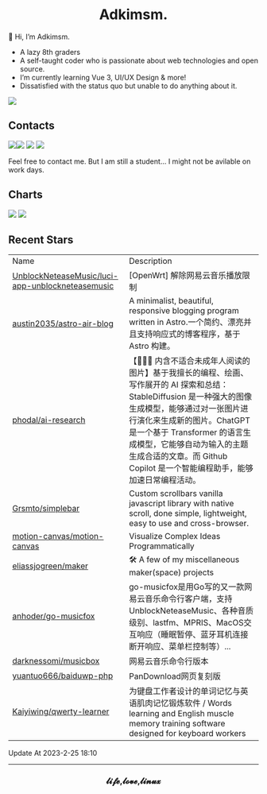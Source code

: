 <h1 align="center">Adkimsm.</h1>

👋 Hi, I’m Adkimsm.

- A lazy 8th graders
- A self-taught coder who is passionate about web technologies and open source.
- I’m currently learning Vue 3, UI/UX Design & more!
- Dissatisfied with the status quo but unable to do anything about it.

![](https://visitor-badge.glitch.me/badge?page_id=adkimsm)

## Contacts

<a href="mailto:adkinsm9277@gmail.com"><img src="https://img.shields.io/badge/Gmail-D14836?style=for-the-badge&logo=gmail&logoColor=white" /></a><a href="https://t.me/adkimsm"><img src="https://img.shields.io/badge/Telegram-2CA5E0?style=for-the-badge&logo=telegram&logoColor=white" /></a> <a href="https://wpa.qq.com/msgrd?v=3&uin=3020035335&site=qq&menu=yes"><img src="https://img.shields.io/badge/Tencent%23QQ-%2312B7F5?style=for-the-badge&logo=tencentqq&logoColor=white" /></a> <a href="https://twitter.com/adkimsm"><img src="https://img.shields.io/badge/Twitter-%231DA1F2.svg?style=for-the-badge&logo=Twitter&logoColor=white" /></a>

Feel free to contact me. But I am still a student... I might not be avilable on work days.

<div align="left">

<h2>Charts</h2>

<img src="https://github-readme-stats.vercel.app/api?username=adkimsm&show_icons=true&count_private=true&hide=prs&theme=default_repocard" />

<img src="https://github-readme-stats.vercel.app/api/top-langs/?username=adkimsm&layout=compact" />

</div>

<div>

<h2>Recent Stars</h2>

<table>
  <tr>
    <td>Name</td>
    <td>Description</td>
  </tr>
  
  <tr>
    <td><a href=https://github.com/UnblockNeteaseMusic/luci-app-unblockneteasemusic>UnblockNeteaseMusic/luci-app-unblockneteasemusic</a></td>
    <td>[OpenWrt] 解除网易云音乐播放限制</td>
  </tr>
  <tr>
    <td><a href=https://github.com/austin2035/astro-air-blog>austin2035/astro-air-blog</a></td>
    <td>A minimalist, beautiful, responsive blogging program written in Astro.一个简约、漂亮并且支持响应式的博客程序，基于 Astro 构建。</td>
  </tr>
  <tr>
    <td><a href=https://github.com/phodal/ai-research>phodal/ai-research</a></td>
    <td>【🔞🔞🔞 内含不适合未成年人阅读的图片】基于我擅长的编程、绘画、写作展开的 AI 探索和总结：StableDiffusion 是一种强大的图像生成模型，能够通过对一张图片进行演化来生成新的图片。ChatGPT 是一个基于 Transformer 的语言生成模型，它能够自动为输入的主题生成合适的文章。而 Github Copilot 是一个智能编程助手，能够加速日常编程活动。</td>
  </tr>
  <tr>
    <td><a href=https://github.com/Grsmto/simplebar>Grsmto/simplebar</a></td>
    <td>Custom scrollbars vanilla javascript library with native scroll, done simple, lightweight, easy to use and cross-browser.</td>
  </tr>
  <tr>
    <td><a href=https://github.com/motion-canvas/motion-canvas>motion-canvas/motion-canvas</a></td>
    <td>Visualize Complex Ideas Programmatically</td>
  </tr>
  <tr>
    <td><a href=https://github.com/eliassjogreen/maker>eliassjogreen/maker</a></td>
    <td>🛠️ A few of my miscellaneous maker(space) projects</td>
  </tr>
  <tr>
    <td><a href=https://github.com/anhoder/go-musicfox>anhoder/go-musicfox</a></td>
    <td>go-musicfox是用Go写的又一款网易云音乐命令行客户端，支持UnblockNeteaseMusic、各种音质级别、lastfm、MPRIS、MacOS交互响应（睡眠暂停、蓝牙耳机连接断开响应、菜单栏控制等）...</td>
  </tr>
  <tr>
    <td><a href=https://github.com/darknessomi/musicbox>darknessomi/musicbox</a></td>
    <td>网易云音乐命令行版本</td>
  </tr>
  <tr>
    <td><a href=https://github.com/yuantuo666/baiduwp-php>yuantuo666/baiduwp-php</a></td>
    <td>PanDownload网页复刻版</td>
  </tr>
  <tr>
    <td><a href=https://github.com/Kaiyiwing/qwerty-learner>Kaiyiwing/qwerty-learner</a></td>
    <td>为键盘工作者设计的单词记忆与英语肌肉记忆锻炼软件 / Words learning and English muscle memory training software designed for keyboard workers</td>
  </tr>
</table>

</div>

Update At 2023-2-25    18:10

---

<h3 align="center">𝓵𝓲𝓯𝓮,𝓵𝓸𝓿𝓮,𝓵𝓲𝓷𝓾𝔁</h3>
